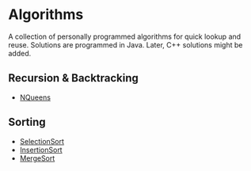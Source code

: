 # Algorithms
A collection of personally programmed algorithms for quick lookup and reuse.
Solutions are programmed in Java. Later, C++ solutions might be added.

## Recursion & Backtracking
- [NQueens](Recursion%20%26%20Backtracking/NQueens.java)

## Sorting
- [SelectionSort](Sorting/SelectionSort.java)
- [InsertionSort](Sorting/InsertionSort.java)
- [MergeSort](Sorting/MergeSort.java)

